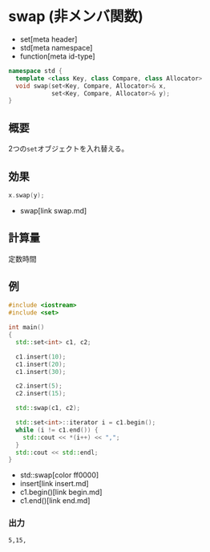 # swap (非メンバ関数)
* set[meta header]
* std[meta namespace]
* function[meta id-type]

```cpp
namespace std {
  template <class Key, class Compare, class Allocator>
  void swap(set<Key, Compare, Allocator>& x,
            set<Key, Compare, Allocator>& y);
}
```

## 概要
2つの`set`オブジェクトを入れ替える。


## 効果
```cpp
x.swap(y);
```
* swap[link swap.md]

## 計算量
定数時間


## 例
```cpp
#include <iostream>
#include <set>

int main()
{
  std::set<int> c1, c2;

  c1.insert(10);
  c1.insert(20);
  c1.insert(30);

  c2.insert(5);
  c2.insert(15);

  std::swap(c1, c2);

  std::set<int>::iterator i = c1.begin();
  while (i != c1.end()) {
    std::cout << *(i++) << ",";
  }
  std::cout << std::endl;
}
```
* std::swap[color ff0000]
* insert[link insert.md]
* c1.begin()[link begin.md]
* c1.end()[link end.md]

### 出力
```
5,15,
```
